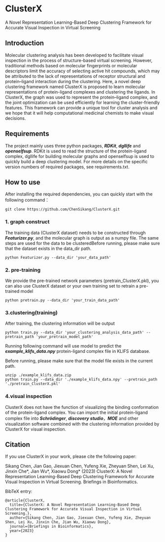 # ClusterX
A Novel Representation Learning-Based Deep Clustering Framework for Accurate Visual Inspection in Virtual Screening

## Introduction
Molecular clustering analysis has been developed to facilitate visual inspection in the process of structure-based virtual screening. However, traditional methods based on molecular fingerprints or molecular descriptors limit the accuracy of selecting active hit compounds, which may be attributed to the lack of representations of receptor structural and protein–ligand interaction during the clustering. Here, a novel deep clustering framework named ClusterX is proposed to learn molecular representations of protein-ligand complexes and clustering the ligands. In ClusterX, the graph was used to represent the protein–ligand complex, and the joint optimization can be used efficiently for learning the cluster-friendly features. This framework can provide a unique tool for cluster analysis and we hope that it will help computational medicinal chemists to make visual decisions.

## Requirements
The project mainly uses three python packages, ***RDKit***, ***dgllife*** and ***openselfsup***. RDKit is used to read the structure of the protein-ligand complex, dgllife for building molecular graphs and openselfsup is used to quickly build a deep clustering model. For more details on the specific version numbers of required packages, see requirements.txt. 

## How to use
After installing the required dependencies, you can quickly start with the following command：
```
git clone https://github.com/ChenSikang/ClusterX.git
```

### 1. graph construct
The training data (ClusterX dataset) needs to be constructed through ***Featurizer.py***, and the molecular graph is output as a numpy file. The same steps are used for the data to be clusteredBefore running, please make sure that the dataset exists in the data_dir path. 
```
python Featurizer.py --data_dir 'your_data_path'
```

### 2. pre-training
We provide the pre-trained network parameters (pretrain_ClusterX.pkl), you can also use ClusterX dataset or your own training set to retrain a pre-trained model
```
python pretrain.py --data_dir 'your_train_data_path'
```

### 3.clustering(training)
After training, the clustering information will be output
```
python train.py --data_dir 'your_clustering_analysis_data_path' --pretrain_path 'your_pretrain_model_path'
```
Running following command will use model to predict the ***example_klifs_data.npy*** protein-ligand complex file in KLIFS database.

Before running, please make sure that the model file exists in the current path.
```
unzip ./example_klifs_data.zip
python train.py --data_dir './example_klifs_data.npy' --pretrain_path './pretrain_ClusterX.pkl'
```

### 4.visual inspection
ClusterX does not have the function of visualizing the binding conformation of the protein-ligand complex. You can import the initial protein-ligand complex file into ***Schrödinger***, ***discovery studio***，***MOE*** and other visualization software combined with the clustering information provided by ClusterX for visual inspection.

## Citation
If you use ClusterX in your work, please cite the following paper:

Sikang Chen, Jian Gao, Jiexuan Chen, Yufeng Xie, Zheyuan Shen, Lei Xu, Jinxin Che*, Jian Wu*, Xiaowu Dong* (2023) ClusterX: A Novel Representation Learning-Based Deep Clustering Framework for Accurate Visual Inspection in Virtual Screening. Briefings in Bioinformatics.

BibTeX entry:
```
@article{ClusterX,
  title={ClusterX: A Novel Representation Learning-Based Deep Clustering Framework for Accurate Visual Inspection in Virtual Screening.},
  author={Sikang Chen, Jian Gao, Jiexuan Chen, Yufeng Xie, Zheyuan Shen, Lei Xu, Jinxin Che, Jian Wu, Xiaowu Dong},
  journal={Briefings in Bioinformatics},
  year={2023}
}
```
